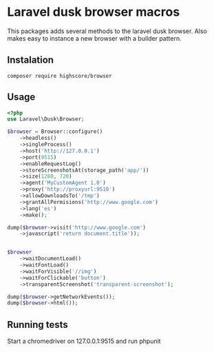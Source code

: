 # Laravel dusk browser macros

This packages adds several methods to the laravel dusk browser. 
Also makes easy to instance a new browser with a builder pattern.

## Instalation

```
composer require highscore/browser
```

## Usage
```php
<?php
use Laravel\Dusk\Browser;

$browser = Browser::configure()
    ->headless()
    ->singleProcess()
    ->host('http://127.0.0.1')
    ->port(9515)
    ->enableRequestLog()
    ->storeScreenshotsAt(storage_path('app/'))
    ->size(1280, 720)
    ->agent('MyCustomAgent 1.0')
    ->proxy('http://proxyurl:9510')
    ->allowDownloadsTo('/tmp')
    ->grantAllPermisions('http://www.google.com')
    ->lang('es')
    ->make();

dump($browser->visit('http://www.google.com')
    ->javascript('return document.title'));


$browser
    ->waitDocumentLoad()
    ->waitFontLoad()
    ->waitForVisible('//img')
    ->waitForClickable('button')
    ->transparentScreenshot('transparent-screenshot');

dump($browser->getNetworkEvents());
dump($browser->html());

```


## Running tests
Start a chromedriver on 127.0.0.1:9515 and run phpunit
